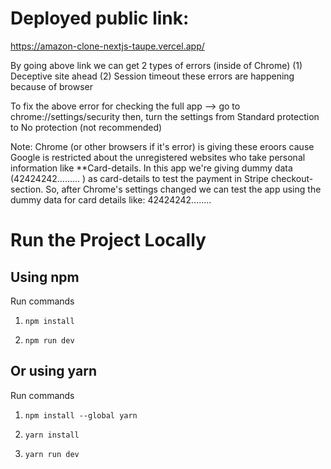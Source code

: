 # Deployed public link:
https://amazon-clone-nextjs-taupe.vercel.app/

By going above link we can get 2 types of errors (inside of Chrome)
(1) Deceptive site ahead
(2) Session timeout
these errors are happening because of browser

To fix the above error for checking the full app --> 
go to chrome://settings/security
then, turn the settings from Standard protection to No protection (not recommended)

Note: Chrome (or other browsers if it's error) is giving these eroors cause Google is restricted about the unregistered websites who take personal information like **Card-details.
In this app we're giving dummy data (42424242......... ) as card-details to test the payment in Stripe checkout-section. So, after Chrome's settings changed we can test the app using the dummy data for card details like: 42424242........


# Run the Project Locally



## Using npm

Run commands

1) ```npm install```


2) ```npm run dev```


## Or using yarn

Run commands 

1) ```npm install --global yarn```

2) ```yarn install```

3) ```yarn run dev```
